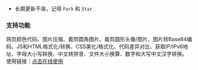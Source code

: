 - 长期更新不易，记得 `Fork` 和 `Star`  
### 支持功能  
网页颜色代码、图片压缩、裁剪圆角图片、裁剪圆形头像/图片、图片转Base64编码、JS和HTML格式化/转换、CSS美化/格式化、代码差异对比、获取IP/IPv6地址、字母大小写转换、中文转拼音、文件大小换算、数字和大写中文汉字转换。  
使用链接：[点击在线使用](https://resoumen.com/t/ "点击链接")  
